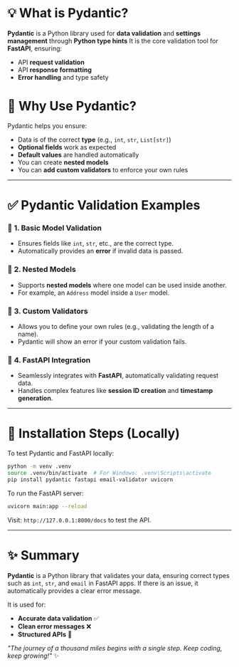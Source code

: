 # 💡 **What is Pydantic?**

**Pydantic** is a Python library used for **data validation** and **settings management** through **Python type hints** It is the core validation tool for **FastAPI**, ensuring:
* API **request validation**
* API **response formatting**
* **Error handling** and type safety

# 🧠 **Why Use Pydantic?**

Pydantic helps you ensure:

* Data is of the correct **type** (e.g., `int`, `str`, `List[str]`)
* **Optional fields** work as expected
* **Default values** are handled automatically
* You can create **nested models**
* You can **add custom validators** to enforce your own rules

---

# ✅ **Pydantic Validation Examples**

### 🔹 **1. Basic Model Validation**

* Ensures fields like `int`, `str`, etc., are the correct type.
* Automatically provides an **error** if invalid data is passed.

### 🔹 **2. Nested Models**

* Supports **nested models** where one model can be used inside another.
* For example, an `Address` model inside a `User` model.


### 🔹 **3. Custom Validators**

* Allows you to define your own rules (e.g., validating the length of a name).
* Pydantic will show an error if your custom validation fails.


### 🔹 **4. FastAPI Integration**

* Seamlessly integrates with **FastAPI**, automatically validating request data.
* Handles complex features like **session ID creation** and **timestamp generation**.

---

# 🔧 **Installation Steps (Locally)**

To test Pydantic and FastAPI locally:

```bash
python -m venv .venv
source .venv/bin/activate  # For Windows: .venv\Scripts\activate
pip install pydantic fastapi email-validator uvicorn
```

To run the FastAPI server:

```bash
uvicorn main:app --reload
```

Visit: `http://127.0.0.1:8000/docs` to test the API.

---

# ✨ **Summary**

**Pydantic** is a Python library that validates your data, ensuring correct types such as `int`, `str`, and `email` in FastAPI apps. If there is an issue, it automatically provides a clear error message.

It is used for:

* **Accurate data validation** ✅
* **Clean error messages** ❌
* **Structured APIs** 🧱


*"The journey of a thousand miles begins with a single step. Keep coding, keep growing!"* ✨

